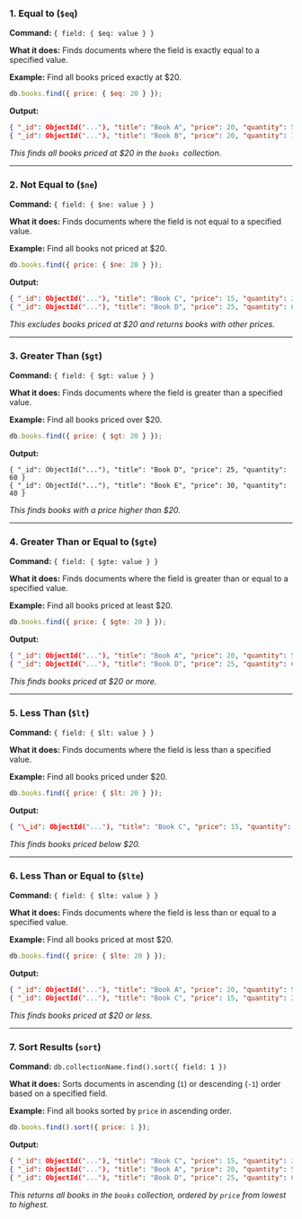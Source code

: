 ### 1. Equal to (`$eq`)

**Command:** `{ field: { $eq: value } }`

**What it does:** Finds documents where the field is exactly equal to a specified value.

**Example:** Find all books priced exactly at $20.

```js
db.books.find({ price: { $eq: 20 } });
```

**Output:**

```json
{ "_id": ObjectId("..."), "title": "Book A", "price": 20, "quantity": 50 }
{ "_id": ObjectId("..."), "title": "Book B", "price": 20, "quantity": 30 }
```

_This finds all books priced at $20 in the `books `collection._

---

### 2. Not Equal to (`$ne`)

**Command:** `{ field: { $ne: value } }`

**What it does:** Finds documents where the field is not equal to a specified value.

**Example:** Find all books not priced at $20.

```js
db.books.find({ price: { $ne: 20 } });
```

**Output:**

```json
{ "_id": ObjectId("..."), "title": "Book C", "price": 15, "quantity": 20 }
{ "_id": ObjectId("..."), "title": "Book D", "price": 25, "quantity": 60 }
```

_This excludes books priced at $20 and returns books with other prices._

---

### 3. Greater Than (`$gt`)

**Command:** `{ field: { $gt: value } }`

**What it does:** Finds documents where the field is greater than a specified value.

**Example:** Find all books priced over $20.

```js
db.books.find({ price: { $gt: 20 } });
```

**Output:**

```json.
{ "_id": ObjectId("..."), "title": "Book D", "price": 25, "quantity": 60 }
{ "_id": ObjectId("..."), "title": "Book E", "price": 30, "quantity": 40 }
```

_This finds books with a price higher than $20._

---

### 4. Greater Than or Equal to (`$gte`)

**Command:** `{ field: { $gte: value } }`

**What it does:** Finds documents where the field is greater than or equal to a specified value.

**Example:** Find all books priced at least $20.

```js
db.books.find({ price: { $gte: 20 } });
```

**Output:**

```json
{ "_id": ObjectId("..."), "title": "Book A", "price": 20, "quantity": 50 }
{ "_id": ObjectId("..."), "title": "Book D", "price": 25, "quantity": 60 }
```

_This finds books priced at $20 or more._

---

### 5. Less Than (`$lt`)

**Command:** `{ field: { $lt: value } }`

**What it does:** Finds documents where the field is less than a specified value.

**Example:** Find all books priced under $20.

```js
db.books.find({ price: { $lt: 20 } });
```

**Output:**

```json
{ "\_id": ObjectId("..."), "title": "Book C", "price": 15, "quantity": 20 }
```

_This finds books priced below $20._

---

### 6. Less Than or Equal to (`$lte`)

**Command:** `{ field: { $lte: value } }`

**What it does:** Finds documents where the field is less than or equal to a specified value.

**Example:** Find all books priced at most $20.

```js
db.books.find({ price: { $lte: 20 } });
```

**Output:**

```json
{ "_id": ObjectId("..."), "title": "Book A", "price": 20, "quantity": 50 }
{ "_id": ObjectId("..."), "title": "Book C", "price": 15, "quantity": 20 }
```

_This finds books priced at $20 or less._

---

### 7. Sort Results (`sort`)

**Command:** `db.collectionName.find().sort({ field: 1 })`

**What it does:** Sorts documents in ascending (`1`) or descending (`-1`) order based on a specified field.

**Example:** Find all books sorted by `price` in ascending order.

```js
db.books.find().sort({ price: 1 });
```

**Output:**

```json
{ "_id": ObjectId("..."), "title": "Book C", "price": 15, "quantity": 20 }
{ "_id": ObjectId("..."), "title": "Book A", "price": 20, "quantity": 50 }
{ "_id": ObjectId("..."), "title": "Book D", "price": 25, "quantity": 60 }
```

_This returns all books in the `books` collection, ordered by `price` from lowest to highest._
